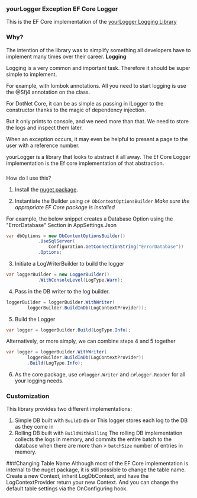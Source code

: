 ### yourLogger Exception EF Core Logger
This is the EF Core implementation of the [yourLogger Logging Library](https://github.com/swuiceb/yourLogger/blob/main/README.md)

### Why?
The intention of the library was to simplify something all developers have to implement many times over their career.
**Logging**

Logging is a very common and important task. Therefore it should be super simple to implement.

For example, with lombok annotations. All you need to start logging is use the @Sfj4 annotation on the class.

For DotNet Core, it can be as simple as passing in ILogger to the constructor thanks to the magic of dependency injection.

But it only prints to console, and we need more than that.
We need to store the logs and inspect them later.

When an exception occurs, it may even be helpful to present a page to the user with a reference number.

yourLogger is a library that looks to abstract it all away.
The Ef Core Logger implementation is the Ef core implementation of that abstraction.

###
How do I use this?

1. Install the [nuget package](https://www.nuget.org/packages/yourLogger.Exceptions.Db.Ef/).

2. Instantiate the Builder using ```c# DbContextOptionsBuilder```
*Make sure the appropriate EF Core package is installed*

For example, the below snippet creates a Database Option using the "ErrorDatabase" Section in AppSettings.Json
```c#
var dbOptions = new DbContextOptionsBuilder()
            .UseSqlServer(
                Configuration.GetConnectionString("ErrorDatabase"))
            .Options;
```

3. Initiate a LogWriterBuilder to build the logger
```c#
var loggerBuilder = new LoggerBuilder()
            .WithConsoleLevel(LogType.Warn);
```

4. Pass in the DB writer to the log builder.
```c#
loggerBuilder = loggerBuilder.WithWriter(
        loggerBuilder.BuildInDb(LogContextProvider));
```

5. Build the Logger
```c#
var logger = loggerBuilder.Build(LogType.Info);
```

Alternatively, or more simply, we can combine steps 4 and 5 together
```c#
var logger = loggerBuilder.WithWriter(
        loggerBuilder.BuildInDb(LogContextProvider))
        .Build(LogType.Info);
```

6. As the core package, use ```c#logger.Writer``` and ```c#logger.Reader``` for all your logging needs.

### Customization
This library provides two different implementations:
1. Simple DB built with ```BuildInDb``` or
This logger stores each log to the DB as they come in
2. Rolling DB built with ```BuildWithRolling```
The rolling DB implementation collects the logs in memory, and commits the entire batch to the database when there are more than > ```batchSize``` number of entries in memory.

###Changing Table Name
Although most of the EF Core implementation is internal to the nuget package, it is still possible to change the table name. Create a new Context, inherit LogDbContext, and have the LogContextProvider return your new Context.
And you can change the default table settings via the OnConfiguring hook.


